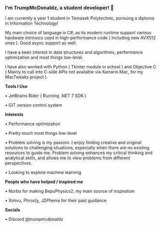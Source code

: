 ### I'm TrumpMcDonaldz, a student developer! 👋

I am currently a year 1 student in Temasek Polytechnic, pursuing a diploma in Information Technology!

My main choice of language is C#, as its modern runtime support various hardware intrinsics used in high-performance code ( Including new AVX512 ones ). Good async support as well.

I have a keen interest in data structures and algorithms, performance optimization and most things low-level.

I have also worked with Python ( Tkinter module in school ) and Objective C ( Mainly to call into C-side APIs not available via Xamarin.Mac, for my MacTweaks project ).

__**Tools I Use**__

• JetBrains Rider ( Running .NET 7 SDK )

• GIT version control system

__**Interests**__

• Performance optimization

• Pretty much most things low-level

• Problem solving is my passion. I enjoy finding creative and original solutions to challenging situations, especially when there are no existing resources to guide me. Problem solving enhances my critical thinking and analytical skills, and allows me to view problems from different perspectives.

• Looking to explore machine learning

__**People who have helped / inspired me**__

• Norbo for making BepuPhysics2, my main source of inspiration

• Ximvu, Phrosty, JDPhenix for their past guidance

__**Socials**__

• Discord @trumpmcdonaldz
